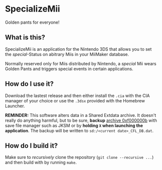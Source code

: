 # SpecializeMii

Golden pants for everyone!

## What is this?

SpecializeMii is an application for the Nintendo 3DS that allows you to set the
*special*-Status on abitrary Miis in your MiiMaker database.

Normally reserved only for Miis distributed by Nintendo, a *special* Mii wears
Golden Pants and triggers special events in certain applications.

## How do I use it?

Download the lastest release and then either install the `.cia` with the CIA
manager of your choice or use the `.3dsx` provided with the Homebrew Launcher.

**REMINDER:** This software alters data in a Shared Extdata archive. It doesn't
really do anything harmful, but to be sure, **backup**
[archive 0xf000000b](https://www.3dbrew.org/wiki/Extdata#NAND_Shared_Extdata)
with save file manager such as JKSM or by **holding `X` when launching the
application**. The backup will be written to `sd:/<current date>_CFL_DB.dat`.

## How do I build it?

Make sure to *recursively* clone the repository (`git clone --recursive ...`)
and then build with by running `make`.
